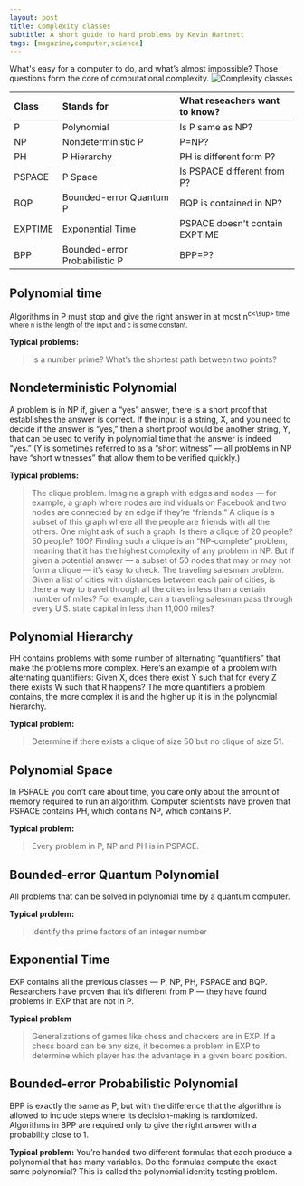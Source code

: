 ```yaml
---
layout: post
title: Complexity classes 
subtitle: A short guide to hard problems by Kevin Hartnett
tags: [magazine,computer,science]
---
```


What's easy for a computer to do, and what’s almost impossible? Those questions form the core of
computational complexity.
![Complexity classes](https://d2r55xnwy6nx47.cloudfront.net/uploads/2018/07/Problem_classes_2880lede-2880x1010.jpg)

| Class | Stands for | What reseachers want to know?
| :--- | :--- | :--- |
| P | Polynomial | Is P same as NP? |
| NP | Nondeterministic P | P=NP? |
| PH | P Hierarchy | PH is different form P? |
| PSPACE | P Space | Is PSPACE different from P? |
| BQP | Bounded-error Quantum P | BQP is contained in NP? |
| EXPTIME | Exponential Time | PSPACE doesn't contain EXPTIME |
| BPP | Bounded-error Probabilistic P | BPP=P? |

## Polynomial time
Algorithms in P must stop and give the right answer in at most n<sup>c<\sup> time where n is
the length of the input and c is some constant.
  
**Typical problems:**
> Is a number prime?
> What’s the shortest path between two points?

## Nondeterministic Polynomial
A problem is in NP if, given a “yes” answer, there is a short proof that establishes
the answer is correct. If the input is a string, X, and you need to decide if the answer is “yes,” then a
short proof would be another string, Y, that can be used to verify in polynomial time that the answer
is indeed “yes.” (Y is sometimes referred to as a “short witness” — all problems in NP have “short
witnesses” that allow them to be verified quickly.)

**Typical problems:**
> The clique problem. Imagine a graph with edges and nodes — for example, a graph where nodes
are individuals on Facebook and two nodes are connected by an edge if they’re “friends.” A clique is
a subset of this graph where all the people are friends with all the others. One might ask of such a
graph: Is there a clique of 20 people? 50 people? 100? Finding such a clique is an “NP-complete”
problem, meaning that it has the highest complexity of any problem in NP. But if given a potential
answer — a subset of 50 nodes that may or may not form a clique — it’s easy to check.
> The traveling salesman problem. Given a list of cities with distances between each pair of cities, is
there a way to travel through all the cities in less than a certain number of miles? For example, can a
traveling salesman pass through every U.S. state capital in less than 11,000 miles?

## Polynomial Hierarchy
PH contains problems with some number of alternating “quantifiers” that make
the problems more complex. Here’s an example of a problem with alternating quantifiers: Given X,
does there exist Y such that for every Z there exists W such that R happens? The more quantifiers a
problem contains, the more complex it is and the higher up it is in the polynomial hierarchy.

**Typical problem:**
> Determine if there exists a clique of size 50 but no clique of size 51.

## Polynomial Space
In PSPACE you don’t care about time, you care only about the amount of memory
required to run an algorithm. Computer scientists have proven that PSPACE contains PH, which
contains NP, which contains P.

**Typical problem:**
> Every problem in P, NP and PH is in PSPACE.

## Bounded-error Quantum Polynomial
All problems that can be solved in polynomial time by a quantum computer.

**Typical problem:**
> Identify the prime factors of an integer number

## Exponential Time
EXP contains all the previous classes — P, NP, PH, PSPACE and BQP. Researchers
have proven that it’s different from P — they have found problems in EXP that are not in P.

**Typical problem**
> Generalizations of games like chess and checkers are in EXP. If a chess board can be any size, it
becomes a problem in EXP to determine which player has the advantage in a given board position.

## Bounded-error Probabilistic Polynomial
BPP is exactly the same as P, but with the difference that the algorithm is allowed
to include steps where its decision-making is randomized. Algorithms in BPP are required only to
give the right answer with a probability close to 1.

**Typical problem:**
You’re handed two different formulas that each produce a polynomial that has many variables. Do
the formulas compute the exact same polynomial? This is called the polynomial identity testing
problem.

